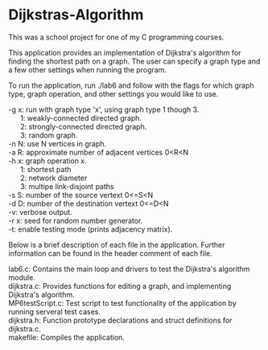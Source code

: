 # Dijkstras-Algorithm

This was a school project for one of my C programming courses.

This application provides an implementation of Dijkstra's algorithm for finding the shortest path
on a graph. The user can specify a graph type and a few other settings when running the program.

To run the application, run ./lab6 and follow with the flags for which graph type, graph operation,
and other settings you would like to use.

-g x: run with graph type 'x', using graph type 1 though 3.   
            1: weakly-connected directed graph.  
            2: strongly-connected directed graph.  
            3: random graph.  
-n N: use N vertices in graph.  
-a R: approximate number of adjacent vertices 0<R<N  
-h x: graph operation x.  
            1: shortest path  
            2: network diameter  
            3: multipe link-disjoint paths  
-s S: number of the source vertext 0<=S<N  
-d D: number of the destination vertext 0<=D<N  
-v: verbose output.  
-r x: seed for random number generator.  
-t: enable testing mode (prints adjacency matrix).  

Below is a brief description of each file in the application. Further information can be found
in the header comment of each file. 

lab6.c: Contains the main loop and drivers to test the Dijkstra's algorithm module.  
dijkstra.c: Provides functions for editing a graph, and implementing Dijkstra's algorithm.  
MP6testScript.c: Test script to test functionality of the application by running serveral test cases.  
dijkstra.h: Function prototype declarations and struct definitions for dijkstra.c.  
makefile: Compiles the application.  

